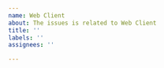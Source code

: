 ```yaml
---
name: Web Client
about: The issues is related to Web Client
title: ''
labels: ''
assignees: ''

---
```



